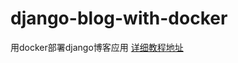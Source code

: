 # django-blog-with-docker
用docker部署django博客应用
[详细教程地址](https://tomming233.github.io/2017/04/24/%E7%94%A8docker%E9%83%A8%E7%BD%B2django%E5%BA%94%E7%94%A8/#more)
